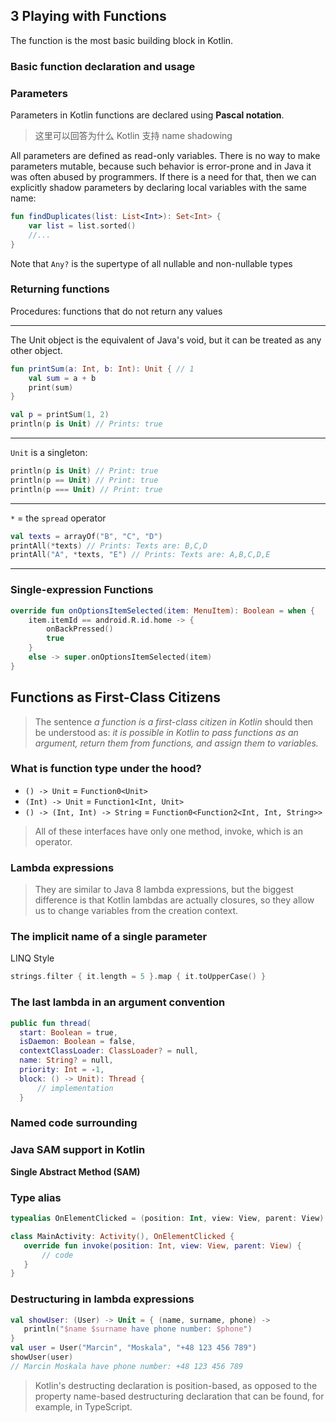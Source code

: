 ## 3 Playing with Functions
The function is the most basic building block in Kotlin.

### Basic function declaration and usage

### Parameters

Parameters in Kotlin functions are declared using **Pascal notation**.

> 这里可以回答为什么 Kotlin 支持 name shadowing

All parameters are defined as read-only variables. There is no way to make parameters mutable, because such behavior is error-prone and in Java it was often abused by programmers. If there is a need for that, then we can explicitly shadow parameters by declaring local variables with the same name:

```kotlin
fun findDuplicates(list: List<Int>): Set<Int> {
    var list = list.sorted()
    //...
}
```

Note that `Any?` is the supertype of all nullable and non-nullable types

### Returning functions

Procedures: functions that do not return any values

---

The Unit object is the equivalent of Java's void, but it can be treated as any other object.

```kotlin
fun printSum(a: Int, b: Int): Unit { // 1
    val sum = a + b
    print(sum) 
}

val p = printSum(1, 2)
println(p is Unit) // Prints: true
```

---

`Unit` is a singleton:

```kotlin
println(p is Unit) // Print: true
println(p == Unit) // Print: true
println(p === Unit) // Print: true
```

---

`*` = the `spread` operator

```kotlin
val texts = arrayOf("B", "C", "D")
printAll(*texts) // Prints: Texts are: B,C,D
printAll("A", *texts, "E") // Prints: Texts are: A,B,C,D,E
```

---

### Single-expression Functions

```kotlin
override fun onOptionsItemSelected(item: MenuItem): Boolean = when {
    item.itemId == android.R.id.home -> {
        onBackPressed()
        true 
    }
    else -> super.onOptionsItemSelected(item)
}
```

## Functions as First-Class Citizens

> The sentence *a function is a first-class citizen in Kotlin* should then be understood as: *it is possible in Kotlin to pass functions as an argument, return them from functions, and assign them to variables.*

### What is function type under the hood?

* `() -> Unit` = `Function0<Unit>`
* `(Int) -> Unit` = `Function1<Int, Unit>`
* `() -> (Int, Int) -> String` = `Function0<Function2<Int, Int, String>>`

> All of these interfaces have only one method, invoke, which is an operator.

### Lambda expressions

> They are similar to Java 8 lambda expressions, but the biggest difference is that Kotlin lambdas are actually closures, so they allow us to change variables from the creation context.

### The implicit name of a single parameter

LINQ Style

```kotlin
strings.filter { it.length = 5 }.map { it.toUpperCase() }
```

### The last lambda in an argument convention

```kotlin
public fun thread(
  start: Boolean = true,
  isDaemon: Boolean = false,
  contextClassLoader: ClassLoader? = null,
  name: String? = null,
  priority: Int = -1,
  block: () -> Unit): Thread {
      // implementation
  }
```

### Named code surrounding

### Java SAM support in Kotlin

**Single Abstract Method (SAM)**

### Type alias

```kotlin
typealias OnElementClicked = (position: Int, view: View, parent: View) -> Unit

class MainActivity: Activity(), OnElementClicked {
   override fun invoke(position: Int, view: View, parent: View) {
       // code
   } 
}

```

### Destructuring in lambda expressions

```kotlin
val showUser: (User) -> Unit = { (name, surname, phone) ->
   println("$name $surname have phone number: $phone")
}
val user = User("Marcin", "Moskala", "+48 123 456 789")
showUser(user)
// Marcin Moskala have phone number: +48 123 456 789
```

> Kotlin's destructing declaration is position-based, as opposed to the property name-based destructuring declaration that can be found, for example, in TypeScript.



